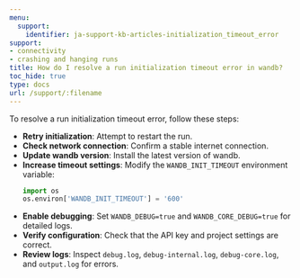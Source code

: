 ```yaml
---
menu:
  support:
    identifier: ja-support-kb-articles-initialization_timeout_error
support:
- connectivity
- crashing and hanging runs
title: How do I resolve a run initialization timeout error in wandb?
toc_hide: true
type: docs
url: /support/:filename
---
```


To resolve a run initialization timeout error, follow these steps:

- **Retry initialization**: Attempt to restart the run.
- **Check network connection**: Confirm a stable internet connection.
- **Update wandb version**: Install the latest version of wandb.
- **Increase timeout settings**: Modify the `WANDB_INIT_TIMEOUT` environment variable:
  ```python
  import os
  os.environ['WANDB_INIT_TIMEOUT'] = '600'
  ```
- **Enable debugging**: Set `WANDB_DEBUG=true` and `WANDB_CORE_DEBUG=true` for detailed logs.
- **Verify configuration**: Check that the API key and project settings are correct.
- **Review logs**: Inspect `debug.log`, `debug-internal.log`, `debug-core.log`, and `output.log` for errors.